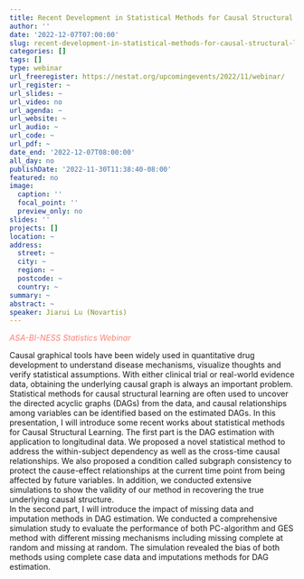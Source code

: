 ```yaml
---
title: Recent Development in Statistical Methods for Causal Structural Learning
author: ''
date: '2022-12-07T07:00:00'
slug: recent-development-in-statistical-methods-for-causal-structural-learning
categories: []
tags: []
type: webinar
url_freeregister: https://nestat.org/upcomingevents/2022/11/webinar/
url_register: ~
url_slides: ~
url_video: no
url_agenda: ~
url_website: ~
url_audio: ~
url_code: ~
url_pdf: ~
date_end: '2022-12-07T08:00:00'
all_day: no
publishDate: '2022-11-30T11:38:40-08:00'
featured: no
image:
  caption: ''
  focal_point: ''
  preview_only: no
slides: ''
projects: []
location: ~
address:
  street: ~
  city: ~
  region: ~
  postcode: ~
  country: ~
summary: ~
abstract: ~
speaker: Jiarui Lu (Novartis)
---
```

<span style="color: salmon;">*ASA-BI-NESS Statistics Webinar*</span>

<!--more-->
Causal graphical tools have been widely used in quantitative drug development to understand disease mechanisms, visualize thoughts and verify statistical assumptions. With either clinical trial or real-world evidence data, obtaining the underlying causal graph is always an important problem. Statistical methods for causal structural learning are often used to uncover the directed acyclic graphs (DAGs) from the data, and causal relationships among variables can be identified based on the estimated DAGs. In this presentation, I will introduce some recent works about statistical methods for Causal Structural Learning. The first part is the DAG estimation with application to longitudinal data. We proposed a novel statistical method to address the within-subject dependency as well as the cross-time causal relationships. We also proposed a condition called subgraph consistency to protect the cause-effect relationships at the current time point from being affected by future variables. In addition, we conducted extensive simulations to show the validity of our method in recovering the true underlying causal structure.  
In the second part, I will introduce the impact
of missing data and imputation methods in DAG estimation. We conducted a comprehensive simulation study to evaluate the performance of both PC-algorithm and GES method with different missing mechanisms including missing complete at random and missing at random. The simulation revealed the bias of both methods using complete case data and imputations methods for DAG estimation. 